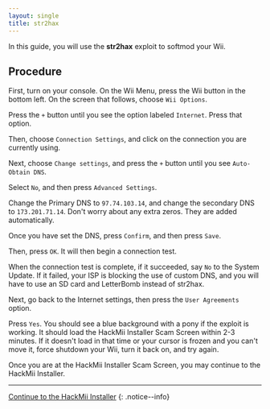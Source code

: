 ```yaml
---
layout: single
title: str2hax
---
```


In this guide, you will use the **str2hax** exploit to softmod your Wii.

## Procedure

First, turn on your console. On the Wii Menu, press the Wii button in the bottom left. On the screen that follows, choose ``Wii Options``.

Press the ``+`` button until you see the option labeled ``Internet``. Press that option.

Then, choose ``Connection Settings``, and click on the connection you are currently using.

Next, choose ``Change settings``, and press the ``+`` button until you see ``Auto-Obtain DNS``.

Select ``No``, and then press ``Advanced Settings``.

Change the Primary DNS to ``97.74.103.14``, and change the secondary DNS to ``173.201.71.14``. Don't worry about any extra zeros. They are added automatically.

Once you have set the DNS, press ``Confirm``, and then press ``Save``.

Then, press ``OK``. It will then begin a connection test.

When the connection test is complete, if it succeeded, say ``No`` to the System Update. If it failed, your ISP is blocking the use of custom DNS, and you will have to use an SD card and LetterBomb instead of str2hax.

Next, go back to the Internet settings, then press the ``User Agreements`` option.

Press ``Yes``. You should see a blue background with a pony if the exploit is working. It should load the HackMii Installer Scam Screen within 2-3 minutes. If it doesn't load in that time or your cursor is frozen and you can't move it, force shutdown your Wii, turn it back on, and try again.

Once you are at the HackMii Installer Scam Screen, you may continue to the HackMii Installer.

---

[Continue to the HackMii Installer](/wiihackmii)
{: .notice--info}
